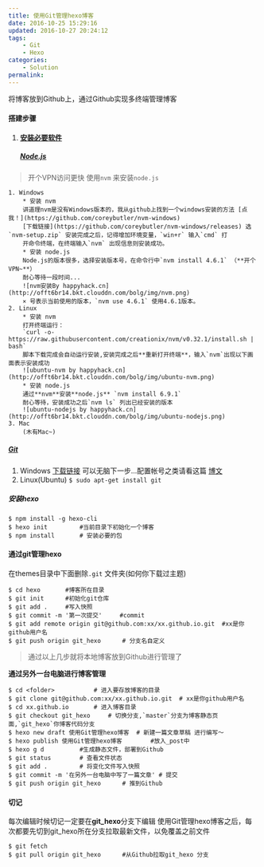 ```yaml
---
title: 使用Git管理hexo博客
date: 2016-10-25 15:29:16
updated: 2016-10-27 20:24:12
tags:
	- Git
	- Hexo
categories: 
	- Solution
permalink:
---
```


将博客放到Github上，通过Github实现多终端管理博客 

#### 搭建步骤
1. [**安装必要软件**](https://hexo.io/zh-cn/docs/)

	##### [Node.js](https://nodejs.org/zh-cn/)
> 开个VPN访问更快  使用`nvm` 来安装`node.js` 

	1. Windows 
		* 安装 nvm
		讲道理nvm是没有Windows版本的，我从github上找到一个windows安装的方法 [点我！](https://github.com/coreybutler/nvm-windows) 
		[下载链接](https://github.com/coreybutler/nvm-windows/releases) 选`nvm-setup.zip` 安装完成之后，记得增加环境变量，`win+r` 输入`cmd` 打
		开命令终端，在终端输入`nvm` 出现信息则安装成功。
		* 安装 node.js
		Node.js的版本很多，选择安装版本号，在命令行中`nvm install 4.6.1` （**开个VPN~**）
		耐心等待一段时间...
		![nvm安装By happyhack.cn](http://offt6br14.bkt.clouddn.com/bolg/img/nvm.png)
		× 号表示当前使用的版本，`nvm use 4.6.1` 使用4.6.1版本。
	2. Linux
		* 安装 nvm
		打开终端运行：
		`curl -o- https://raw.githubusercontent.com/creationix/nvm/v0.32.1/install.sh | bash`
		脚本下载完成会自动运行安装,安装完成之后**重新打开终端**，输入`nvm`出现以下画面表示安装成功
		![ubuntu-nvm by happyhack.cn](http://offt6br14.bkt.clouddn.com/bolg/img/ubuntu-nvm.png)
		* 安装 node.js
		通过**nvm**安装**node.js** `nvm install 6.9.1`
		耐心等待，安装成功之后`nvm ls` 列出已经安装的版本
		![ubuntu-nodejs by happyhack.cn](http://offt6br14.bkt.clouddn.com/bolg/img/ubuntu-nodejs.png)
	3. Mac
		(木有Mac~)
		
##### [Git](https://git-scm.com/)
1. Windows
	[下载链接](https://git-scm.com/) 可以无脑下一步...配置帐号之类请看这篇 [博文](http://happyhack.cn/2015/12/21/2015-12-21-%E5%B8%B8%E7%94%A8Git%E5%91%BD%E4%BB%A4.html)
2. Linux(Ubuntu)
	`$ sudo apt-get install git`

##### 安装hexo
```
$ npm install -g hexo-cli
$ hexo init 		#当前目录下初始化一个博客
$ npm install	 	# 安装必要的包
```
#### 通过git管理hexo
在themes目录中下面删除`.git` 文件夹(如何你下载过主题)
```
$ cd hexo		#博客所在目录
$ git init		#初始化git仓库
$ git add . 	#写入快照
$ git commit -m '第一次提交' 	#commit
$ git add remote origin git@github.com:xx/xx.github.io.git  #xx是你github用户名
$ git push origin git_hexo   	# 分支名自定义
```

> 通过以上几步就将本地博客放到Github进行管理了

**通过另外一台电脑进行博客管理**
```
$ cd <folder> 			# 进入要存放博客的目录
$ git clone git@github.com:xx/xx.github.io.git 	# xx是你github用户名
$ cd xx.github.io 		# 进入博客目录
$ git checkout git_hexo 	# 切换分支,`master`分支为博客静态页面,`git_hexo`你博客代码分支
$ hexo new draft 使用Git管理hexo博客	# 新建一篇文章草稿 进行编写～
$ hexo publish 使用Git管理hexo博客		#放入_post中
$ hexo g d			#生成静态文件，部署到Github
$ git status		# 查看文件状态
$ git add . 		# 将变化文件写入快照
$ git commit -m '在另外一台电脑中写了一篇文章' # 提交
$ git push origin git_hexo 		# 推到Github
```

#### 切记
每次编辑时候切记一定要在**git_hexo**分支下编辑
使用Git管理hexo博客之后，每次都要先切到git_hexo所在分支拉取最新文件，以免覆盖之前文件
```
$ git fetch
$ git pull origin git_hexo		#从Github拉取git_hexo 分支
```





